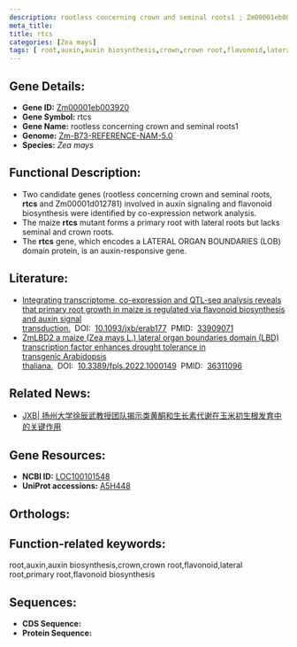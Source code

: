 ```yaml
---
description: rootless concerning crown and seminal roots1 ; Zm00001eb003920 ; Zea mays
meta_title:
title: rtcs
categories: [Zea mays]
tags: [ root,auxin,auxin biosynthesis,crown,crown root,flavonoid,lateral root,primary root,flavonoid biosynthesis ]
---
```


## Gene Details:
- **Gene ID:**	[Zm00001eb003920]()
- **Gene Symbol:** rtcs
- **Gene Name:** rootless concerning crown and seminal roots1
- **Genome:** [Zm-B73-REFERENCE-NAM-5.0]()
- **Species:** *Zea mays*

## Functional Description:
   - Two candidate genes (rootless concerning crown and seminal roots, **rtcs** and Zm00001d012781) involved in auxin signaling and flavonoid biosynthesis were identified by co-expression network analysis.
   - The maize **rtcs** mutant forms a primary root with lateral roots but lacks seminal and crown roots.
   - The **rtcs** gene, which encodes a LATERAL ORGAN BOUNDARIES (LOB) domain protein, is an auxin-responsive gene.

## Literature:
   - [Integrating transcriptome, co-expression and QTL-seq analysis reveals that primary root growth in maize is regulated via flavonoid biosynthesis and auxin signal transduction.]( https://academic.oup.com/jxb/article/72/13/4773/6257224?login=true)&nbsp;&nbsp;DOI:&nbsp;&nbsp;[10.1093/jxb/erab177](https://academic.oup.com/jxb/article/72/13/4773/6257224?login=true)&nbsp;&nbsp;PMID:&nbsp;&nbsp;[33909071](https://pubmed.ncbi.nlm.nih.gov/33909071/)
   - [ZmLBD2 a maize (Zea mays L.) lateral organ boundaries domain (LBD) transcription factor enhances drought tolerance in transgenic Arabidopsis thaliana.]( https://www.ncbi.nlm.nih.gov/pmc/articles/PMC9612921/)&nbsp;&nbsp;DOI:&nbsp;&nbsp;[10.3389/fpls.2022.1000149](https://www.ncbi.nlm.nih.gov/pmc/articles/PMC9612921/)&nbsp;&nbsp;PMID:&nbsp;&nbsp;[36311096](https://pubmed.ncbi.nlm.nih.gov/36311096/)

## Related News:
   - [JXB| 扬州大学徐辰武教授团队揭示类黄酮和生长素代谢在玉米初生根发育中的关键作用](https://mp.weixin.qq.com/s?__biz=Mzg3MDEwNDEyMg==&mid=2247509427&idx=4&sn=3683095e15e356d756eab4199e1dc778&chksm=ce9008e6f9e781f09f74acea6d8eca22082805f90b172f2ec4555b6940a5e99b39271c05d250&scene=27#wechat_redirect)

## Gene Resources:
- **NCBI ID:** [LOC100101548](https://www.ncbi.nlm.nih.gov/gene/?term=LOC100101548)
- **UniProt accessions:** [A5H448](https://www.uniprot.org/uniprotkb/A5H448/entry)

## Orthologs:

## Function-related keywords:
root,auxin,auxin biosynthesis,crown,crown root,flavonoid,lateral root,primary root,flavonoid biosynthesis

## Sequences:
- **CDS Sequence:**
- **Protein Sequence:**
